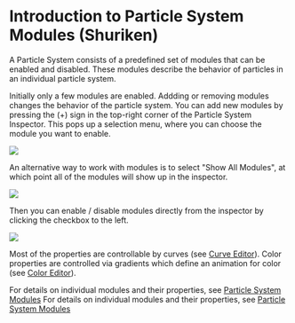Introduction to Particle System Modules (Shuriken)
==================================================


A Particle System consists of a predefined set of modules that can be enabled and disabled. 
These modules describe the behavior of particles in an individual particle system. 

Initially only a few modules are enabled. Addding or removing modules changes the behavior of the particle system. 
You can add new modules by pressing the (+) sign in the top-right corner of the Particle System Inspector. This pops up a selection menu, where you can choose the module you want to enable. 

![](http://docwiki.hq.unity3d.com/uploads/Main/ParticleSystemAddNewModule.png)  

An alternative way to work with modules is to select "Show All Modules", at which point all of the modules will show up in the inspector. 

![](http://docwiki.hq.unity3d.com/uploads/Main/ShowAllModules.png)  

Then you can enable / disable modules directly from the inspector by clicking the checkbox to the left.

![](http://docwiki.hq.unity3d.com/uploads/Main/ParticleSystemAllModulesShowing.png)  

Most of the properties are controllable by curves (see [Curve Editor](ParticleSystemCurveEditor)). Color properties are controlled via gradients which define an animation for color (see [Color Editor](ParticleSystemColorEditor)). 

For details on individual modules and their properties, see [Particle System Modules](ParticleSystemModules)
For details on individual modules and their properties, see [Particle System Modules](ParticleSystemModules40)
